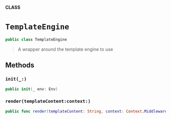 **CLASS**

# `TemplateEngine`

```swift
public class TemplateEngine
```

> A wrapper around the template engine to use

## Methods
### `init(_:)`

```swift
public init(_ env: Env)
```

### `render(templateContent:context:)`

```swift
public func render(templateContent: String, context: Context.Middleware) throws -> String
```
